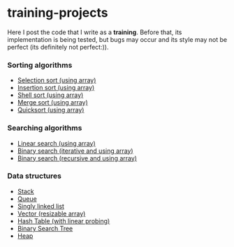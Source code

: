 # training-projects

Here I post the code that I write as a **training**. 
Before that, its implementation is being tested, but bugs may occur and its style may not be perfect
(its definitely not perfect:)).

### Sorting algorithms
* [Selection sort (using array)](https://github.com/BogdanPal1/training-projects/blob/master/sorting_algorithms/SelectionSort.h)
* [Insertion sort (using array)](https://github.com/BogdanPal1/training-projects/blob/master/sorting_algorithms/InsertionSort.h)
* [Shell sort (using array)](https://github.com/BogdanPal1/training-projects/blob/master/sorting_algorithms/ShellSort.h)
* [Merge sort (using array)](https://github.com/BogdanPal1/training-projects/blob/master/sorting_algorithms/MergeSort.h)
* [Quicksort (using array)](https://github.com/BogdanPal1/training-projects/blob/master/sorting_algorithms/QuickSort.h)

### Searching algorithms
* [Linear search (using array)](https://github.com/BogdanPal1/training-projects/blob/master/searching_algorithms/LinearSearch.h)
* [Binary search (iterative and using array)](https://github.com/BogdanPal1/training-projects/blob/master/searching_algorithms/BinarySearch(iterative).h)
* [Binary search (recursive and using array)](https://github.com/BogdanPal1/training-projects/blob/master/searching_algorithms/RecursiveBinarySearch.h)

### Data structures
* [Stack](https://github.com/BogdanPal1/training-projects/blob/master/data_structures/Stack/Stack.h)
* [Queue](https://github.com/BogdanPal1/training-projects/blob/master/data_structures/Queue/Queue.h)
* [Singly linked list](https://github.com/BogdanPal1/training-projects/tree/master/data_structures/LinkedList)
* [Vector (resizable array)](https://github.com/BogdanPal1/training-projects/blob/master/data_structures/Vector/Vector.h)
* [Hash Table (with linear probing)](https://github.com/BogdanPal1/training-projects/tree/master/data_structures/HashTable)
* [Binary Search Tree](https://github.com/BogdanPal1/training-projects/tree/master/data_structures/BinarySearchTree)
* [Heap](https://github.com/BogdanPal1/training-projects/blob/master/data_structures/Heap/Heap.h)
